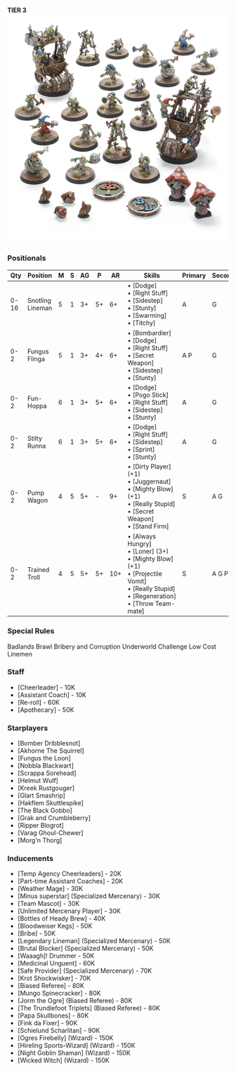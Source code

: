 ﻿**TIER 3**
![](../media/teams/CrudCreekNosepickersLead.webp)

### Positionals

| Qty  | Position         | M | S | AG | P  | AR  | Skills                                                                                                                                                       | Primary | Secondary | Cost |
| ---- | ---------------- | - | - | -- | -- | --- | ------------------------------------------------------------------------------------------------------------------------------------------------------------ | ------- | --------- | ---- |
| 0-16 | Snotling Lineman | 5 | 1 | 3+ | 5+ | 6+  | • [Dodge]<br /> • [Right Stuff] <br /> • [Sidestep] <br /> • [Stunty] <br /> • [Swarming] <br /> • [Titchy]                                                               | A       | G         | 15K  |
| 0-2  | Fungus Flinga    | 5 | 1 | 3+ | 4+ | 6+  | • [Bombardier]<br /> • [Dodge] <br /> • [Right Stuff] <br /> • [Secret Weapon] <br /> • [Sidestep] <br /> • [Stunty]                                                        | A P     | G         | 30K  |
| 0-2  | Fun-Hoppa        | 6 | 1 | 3+ | 5+ | 6+  | • [Dodge]<br /> • [Pogo Stick] <br /> • [Right Stuff] <br /> • [Sidestep] <br /> • [Stunty]                                                                             | A       | G         | 20K  |
| 0-2  | Stilty Runna     | 6 | 1 | 3+ | 5+ | 6+  | • [Dodge]<br /> • [Right Stuff] <br /> • [Sidestep] <br /> • [Sprint] <br /> • [Stunty]                                                                               | A       | G         | 20K  |
| 0-2  | Pump Wagon       | 4 | 5 | 5+ | -  | 9+  | • [Dirty Player] (+1)<br /> • [Juggernaut] <br /> • [Mighty Blow] (+1) <br /> • [Really Stupid] <br /> • [Secret Weapon] <br /> • [Stand Firm]                                 | S       | A G       | 105K |
| 0-2  | Trained Troll    | 4 | 5 | 5+ | 5+ | 10+ | • [Always Hungry]<br /> • [Loner] (3+) <br /> • [Mighty Blow] (+1) <br /> • [Projectile Vomit] <br /> • [Really Stupid] <br /> • [Regeneration] <br /> • [Throw Team-mate] | S       | A G P     | 115K |

### Special Rules

Badlands Brawl
Bribery and Corruption
Underworld Challenge
Low Cost Linemen

### Staff

* [Cheerleader] - 10K
* [Assistant Coach] - 10K
* [Re-roll] - 60K
* [Apothecary]  - 50K

### Starplayers

* [Bomber Dribblesnot]
* [Akhorne The Squirrel]
* [Fungus the Loon]
* [Nobbla Blackwart]
* [Scrappa Sorehead]
* [Helmut Wulf]
* [Kreek Rustgouger]
* [Glart Smashrip]
* [Hakflem Skuttlespike]
* [The Black Gobbo]
* [Grak and Crumbleberry]
* [Ripper Blogrot]
* [Varag Ghoul-Chewer]
* [Morg'n Thorg]

### Inducements

* [Temp Agency Cheerleaders] - 20K
* [Part-time Assistant Coaches] - 20K
* [Weather Mage] - 30K
* [Minus superstar] (Specialized Mercenary) - 30K
* [Team Mascot] - 30K
* [Unlimited Mercenary Player] - 30K
* [Bottles of Heady Brew] - 40K
* [Bloodweiser Kegs] - 50K
* [Bribe] - 50K
* [Legendary Lineman] (Specialized Mercenary) - 50K
* [Brutal Blocker] (Specialized Mercenary) - 50K
* [Waaagh]! Drummer - 50K
* [Medicinal Unguent] - 60K
* [Safe Provider] (Specialized Mercenary) - 70K
* [Krot Shockwisker] - 70K
* [Biased Referee] - 80K
* [Mungo Spinecracker] - 80K
* [Jorm the Ogre] (Biased Referee) - 80K
* [The Trundlefoot Triplets] (Biased Referee) - 80K
* [Papa Skullbones] - 80K
* [Fink da Fixer] - 90K
* [Schielund Scharlitan] - 90K
* [Ogres Firebelly] (Wizard) - 150K
* [Hireling Sports-Wizard] (Wizard) - 150K
* [Night Goblin Shaman] (Wizard) - 150K
* [Wicked Witch] (Wizard) - 150K
